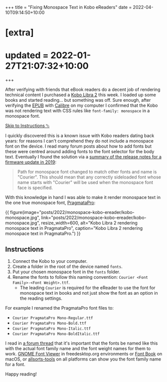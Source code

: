 +++
title = "Fixing Monospace Text in Kobo eReaders"
date = 2022-04-10T09:14:50+10:00

# [extra]
# updated = 2022-01-27T21:07:32+10:00
+++

After verifying with friends that eBook readers do a decent job of rendering
technical content I purchased a [Kobo Libra 2] this week. I loaded up some books
and started reading… but something was off. Sure enough, after verifying the
[EPUB] with [Calibre] on my computer I confirmed that the Kobo was not rendering
text with CSS rules like `font-family: monospace` in a monospace font.

<!-- more -->

[Skip to Instructions ⮷](#instructions)

I quickly discovered this is a known issue with Kobo readers dating back years:
for reasons I can't comprehend they do not include a monospace font on the
device. I read many forum posts about how to add fonts but these were centred
around adding fonts to the font selector for the body text. Eventually I found
the solution via a [summary of the release notes for a firmware update in
2019][fw]:

> Path for monospace font changed to match other fonts and name is "Courier".
> This should mean that any correctly sideloaded font whose name starts with
> "Courier" will be used when the monospace font face is specified.

With this knowledge in hand I was able to make it render monospace text in the
one true monospace font, [PragmataPro]:

{{ figure(image="posts/2022/monospace-kobo-ereader/kobo-monospace.jpg", link="posts/2022/monospace-kobo-ereader/kobo-monospace.jpg", resize_width=600, alt="Kobo Libra 2 rendering monospace text in PragmataPro", caption="Kobo Libra 2 rendering monospace text in PragmataPro.") }}

## Instructions

1. Connect the Kobo to your computer.
2. Create a folder in the root of the device named `fonts`.
3. Put your chosen monospace font in the `fonts` folder.
4. Rename the fonts to follow this naming convention: `Courier <Font Family>-<Font Weight>.ttf`.
   * The leading `Courier` is required for the eReader to use the font for
     monospace text in books and not just show the font as an option in the
     reading settings.

For example I renamed the PragmataPro font files to:

* `Courier PragmataPro Mono-Regular.ttf`
* `Courier PragmataPro Mono-Bold.ttf`
* `Courier PragmataPro Mono-Italic.ttf`
* `Courier PragmataPro Mono-BoldItalic.ttf`

I read in [a forum thread][forum-thread] that it's important that the fonts be
named like this with the actual font family name and the font weight names for
them to work. [GNOME Font Viewer][gnome-fonts] in freedesktop.org environments
or [Font Book] on macOS, or [allsorts-tools] on all platforms can show you the
font family name for a font.

Happy reading!

[Kobo Libra 2]: https://au.kobobooks.com/products/kobo-libra-2
[EPUB]: https://www.w3.org/publishing/epub/
[Calibre]: https://calibre-ebook.com/
[fw]: https://blog.the-ebook-reader.com/2019/12/12/new-kobo-firmware-update-4-19-14123-released/
[PragmataPro]: https://fsd.it/shop/fonts/pragmatapro/
[forum-thread]: https://www.mobileread.com/forums/showthread.php?t=204363
[gnome-fonts]: https://apps.gnome.org/en/app/org.gnome.font-viewer/
[Font Book]: https://support.apple.com/en-au/guide/font-book/welcome/mac
[allsorts-tools]: https://github.com/yeslogic/allsorts-tools
